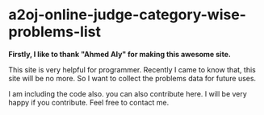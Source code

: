 # a2oj-online-judge-category-wise-problems-list

**Firstly, I like to thank "Ahmed Aly" for making this awesome site.**

This site is very helpful for programmer. Recently I came to know that, this site will be no more. So I want to collect the 
problems data for future uses.

I am including the code also. you can also contribute here. 
I will be very happy if you contribute.
Feel free to contact me.
